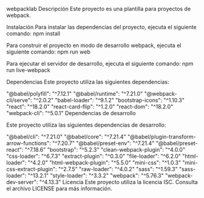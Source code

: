 webpacklab
Descripción
Este proyecto es una plantilla para proyectos de webpack.

Instalación
Para instalar las dependencias del proyecto, ejecuta el siguiente comando:
npm install

Para construir el proyecto en modo de desarrollo webpack, ejecuta el siguiente comando:
npm run web

Para ejecutar el servidor de desarrollo, ejecuta el siguiente comando:
npm run live-webpack


Dependencias
Este proyecto utiliza las siguientes dependencias:

"@babel/polyfill": "^7.12.1"
"@babel/runtime": "^7.21.0"
"@webpack-cli/serve": "^2.0.2"
"babel-loader": "^9.1.2"
"bootstrap-icons": "^1.10.3"
"react": "^18.2.0"
"react-card-flip": "^1.2.0"
"react-dom": "^18.2.0"
"webpack-cli": "^5.0.1"
Dependencias de desarrollo

Este proyecto utiliza las siguientes dependencias de desarrollo:

"@babel/cli": "^7.21.0"
"@babel/core": "^7.21.4"
"@babel/plugin-transform-arrow-functions": "^7.20.7"
"@babel/preset-env": "^7.21.4"
"@babel/preset-react": "^7.18.6"
"bootstrap": "^5.2.3"
"clean-webpack-plugin": "^4.0.0"
"css-loader": "^6.7.3"
"extract-plugin": "^0.3.0"
"file-loader": "^6.2.0"
"html-loader": "^4.2.0"
"html-webpack-plugin": "^5.5.0"
"mini-css": "^1.0.3"
"mini-css-extract-plugin": "^2.7.5"
"raw-loader": "^4.0.2"
"sass": "^1.59.3"
"sass-loader": "^13.2.1"
"style-loader": "^3.3.2"
"webpack": "^5.76.3"
"webpack-dev-server": "^4.13.3"
Licencia
Este proyecto utiliza la licencia ISC. Consulta el archivo LICENSE para más información.

